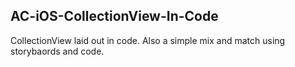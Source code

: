 ## AC-iOS-CollectionView-In-Code

CollectionView laid out in code. 
Also a simple mix and match using storybaords and code.
